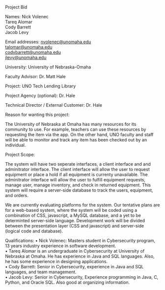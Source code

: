 Project Bid

Names:				Nick Volenec  
				Tareq Alomar  
				Cody Barrett  
				Jacob Levy  

Email addresses:		nvolenec@unomaha.edu  
				talomar@unomaha.edu  
				codybarrett@unomaha.edu  
				jlevy@unomaha.edu  


University:			University of Nebraska-Omaha

Faculty Advisor:		Dr. Matt Hale

Project:			UNO Tech Lending Library

Project Agency (optional):	Dr. Hale

Technical Director / External Customer: 	Dr. Hale

Reason for wanting this project:

The University of Nebraska at Omaha has many resources for its community to use. For example, teachers can use these resources by requesting the item via the app. On the other hand, UNO faculty and staff will be able to monitor and track any item has been checked out by an individual. 

Project Scope:

The system will have two seperate interfaces, a client interface and and adminitrator interface.  The client interface will allow the user to request equipment or place a hold if all equipment is currenty unavailable. The adminitrator interface will allow the user to fulfill equipment requests, manage user, manage inventory, and check in returned equipment. This system will require a server-side database to track the users, equipment, and orders.

We are currently evaluating platforms for the system.  Our tentative plans are for a web-based system, where the system will be coded using a combination of CSS, javascript, a MySQL database, and a yet to be determinted server-side language.  Development work will be divided between the presentation layer (CSS and javascript) and server-side (logical code and database).

Qualifications:
•	Nick Volenec: Masters student in Cybersecurity program, 13 years industry experience in software development.  
•	Tareq Alomar is an undergraduate in Cybersecurity at University of Nebraska at Omaha. He has experience in Java and SQL languages. Also, he has some experience in designing applications.  
•	Cody Barrett: Senior in Cybersecurity, experience in Java and SQL languages, and team management.  
•	Jacob Levy: Senior in Cybersecurity, Experience programming in Java, C, Python, and Oracle SQL. Also good at organizing information.
